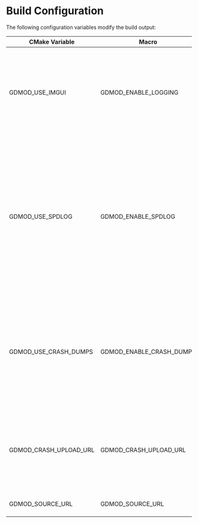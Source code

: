 # Build Configuration

The following configuration variables modify the build output:

| CMake Variable         | Macro                    | Description |
| ---------------------- | ------------------------ | - |
| GDMOD_USE_IMGUI        | GDMOD_ENABLE_LOGGING     | Enables logging overlay through ImGui. ImGui will not be linked if this is disabled, and the overlay will be hidden. |
| GDMOD_USE_SPDLOG       | GDMOD_ENABLE_SPDLOG      | Enables logging through spdlog. spdlog will not be linked if this is disabled, and will be replaced by a stubbed version that gets optimized out on compile time. Enabling this heavily increases library size. |
| GDMOD_USE_CRASH_DUMPS  | GDMOD_ENABLE_CRASH_DUMPS | Enables Breakpad on run. Breakpad is linked regardless of this variable's status. If disabled, stacktraces can be found through logcat. |
| GDMOD_CRASH_UPLOAD_URL | GDMOD_CRASH_UPLOAD_URL   | URL where saved Breakpad dumps can be uploaded to. See [crash-reporter.md](crash-reporter.md) for more details. |
| GDMOD_SOURCE_URL       | GDMOD_SOURCE_URL         | URL to the mod's repository. |